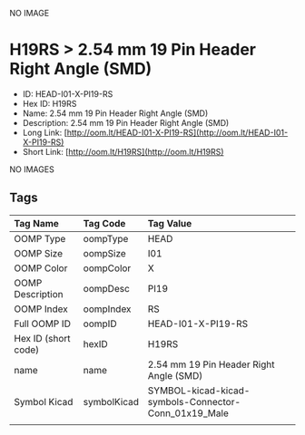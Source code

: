 


  
NO IMAGE  
# H19RS > 2.54 mm 19 Pin Header Right Angle (SMD)

- ID: HEAD-I01-X-PI19-RS
- Hex ID: H19RS
- Name: 2.54 mm 19 Pin Header Right Angle (SMD)
- Description: 2.54 mm 19 Pin Header Right Angle (SMD)
- Long Link: [http://oom.lt/HEAD-I01-X-PI19-RS](http://oom.lt/HEAD-I01-X-PI19-RS)
- Short Link: [http://oom.lt/H19RS](http://oom.lt/H19RS)
  
NO IMAGES  
## Tags
  

|Tag Name|Tag Code|Tag Value|
| :--- | :--- | :--- |
|OOMP Type|oompType|HEAD|
|OOMP Size|oompSize|I01|
|OOMP Color|oompColor|X|
|OOMP Description|oompDesc|PI19|
|OOMP Index|oompIndex|RS|
|Full OOMP ID|oompID|HEAD-I01-X-PI19-RS|
|Hex ID (short code)|hexID|H19RS|
|name|name|2.54 mm 19 Pin Header Right Angle (SMD)|
|Symbol Kicad|symbolKicad|SYMBOL-kicad-kicad-symbols-Connector-Conn_01x19_Male|
||||
